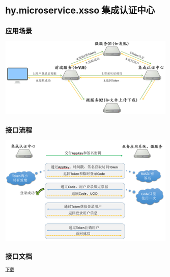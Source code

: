 # hy.microservice.xsso 集成认证中心





应用场景
------
  
![image](./hy.microservice.xsso/doc/01.应用场景.png)





接口流程
------
  
![image](./hy.microservice.xsso/doc/02.接口流程.png)





接口文档
------
  
[下载](./hy.microservice.xsso/doc/OpenApi.接口说明-集成认证.docx)